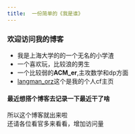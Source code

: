 ```yaml
---
title:  一份简单的《我是谁》
---
```

### 欢迎访问我的博客

* 我是上海大学的的一个无名的小学渣
* 一个喜欢玩，比较浪的男生
* 一个比较弱的**ACM_er**,主攻数学和dp方面
* [langman_orz](http://codeforces.com/profile/Langman_orz)这个是我的个人cf主页

#### 最近想搭个博客去记录一下最近干了啥
所以这个博客就出来啦    
还请各位看官多来看看，增加访问量
